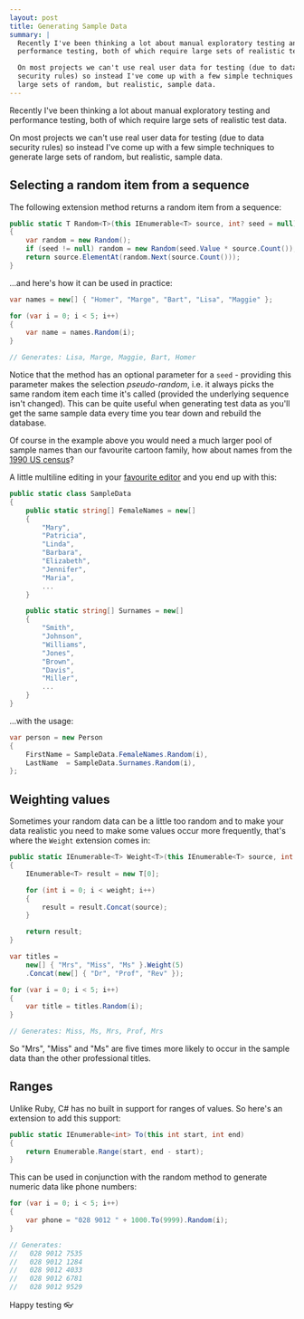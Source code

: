 ```yaml
---
layout: post
title: Generating Sample Data
summary: |
  Recently I've been thinking a lot about manual exploratory testing and
  performance testing, both of which require large sets of realistic test data.

  On most projects we can't use real user data for testing (due to data
  security rules) so instead I've come up with a few simple techniques to generate
  large sets of random, but realistic, sample data.
---
```

Recently I've been thinking a lot about manual exploratory testing and
performance testing, both of which require large sets of realistic test data.

On most projects we can't use real user data for testing (due to data security
rules) so instead I've come up with a few simple techniques to generate
large sets of random, but realistic, sample data.

## Selecting a random item from a sequence

The following extension method returns a random item from a sequence:

```c#
public static T Random<T>(this IEnumerable<T> source, int? seed = null)
{
    var random = new Random();
    if (seed != null) random = new Random(seed.Value * source.Count());
    return source.ElementAt(random.Next(source.Count()));
}
```

...and here's how it can be used in practice:

```c#
var names = new[] { "Homer", "Marge", "Bart", "Lisa", "Maggie" };

for (var i = 0; i < 5; i++)
{
    var name = names.Random(i);
}

// Generates: Lisa, Marge, Maggie, Bart, Homer
```

Notice that the method has an optional parameter for a `seed` - providing this
parameter makes the selection *pseudo-random*, i.e. it always picks the same
random item each time it's called (provided the underlying sequence isn't
changed).  This can be quite useful when generating test data as you'll get the
same sample data every time you tear down and rebuild the database.

Of course in the example above you would need a much larger pool of sample
names than our favourite cartoon family, how about names from the
[1990 US census][1]?  

A little multiline editing in your [favourite editor][2] and you end up with
this:

```c#
public static class SampleData
{
    public static string[] FemaleNames = new[]
    {
        "Mary",
        "Patricia",
        "Linda",
        "Barbara",
        "Elizabeth",
        "Jennifer",
        "Maria",
        ...
    }

    public static string[] Surnames = new[]
    {
        "Smith",
        "Johnson",
        "Williams",
        "Jones",
        "Brown",
        "Davis",
        "Miller",
        ...
    }
}
```

...with the usage:

```c#
var person = new Person
{
    FirstName = SampleData.FemaleNames.Random(i),
    LastName  = SampleData.Surnames.Random(i),
};
```

## Weighting values

Sometimes your random data can be a little too random and to make your data
realistic you need to make some values occur more frequently, that's where the
`Weight` extension comes in:

```c#
public static IEnumerable<T> Weight<T>(this IEnumerable<T> source, int weight)
{
    IEnumerable<T> result = new T[0];

    for (int i = 0; i < weight; i++)
    {
        result = result.Concat(source);
    }

    return result;
}
```

```c#
var titles =
    new[] { "Mrs", "Miss", "Ms" }.Weight(5)
    .Concat(new[] { "Dr", "Prof", "Rev" });

for (var i = 0; i < 5; i++)
{
    var title = titles.Random(i);
}

// Generates: Miss, Ms, Mrs, Prof, Mrs
```

So "Mrs", "Miss" and "Ms" are five times more likely to occur in the sample data
than the other professional titles.

## Ranges

Unlike Ruby, C# has no built in support for ranges of values.  So here's an
extension to add this support:

```c#
public static IEnumerable<int> To(this int start, int end)
{
    return Enumerable.Range(start, end - start);
}
```

This can be used in conjunction with the random method to generate numeric
data like phone numbers:

```c#
for (var i = 0; i < 5; i++)
{
    var phone = "028 9012 " + 1000.To(9999).Random(i);
}

// Generates:
//   028 9012 7535
//   028 9012 1284
//   028 9012 4033
//   028 9012 6781
//   028 9012 9529
```

Happy testing 👓

[1]: http://www2.census.gov/topics/genealogy/1990surnames/
[2]: https://atom.io/
